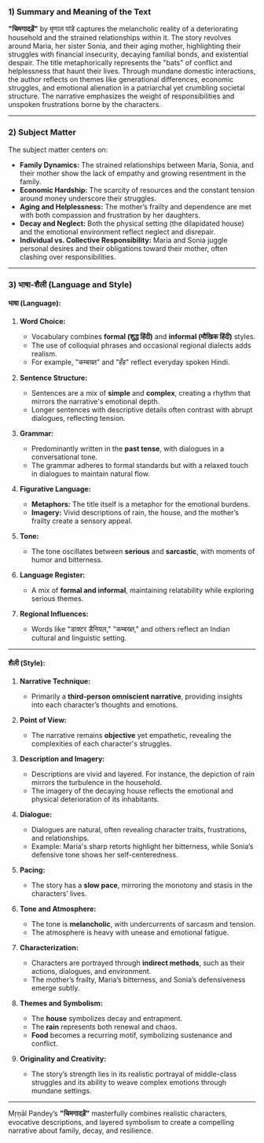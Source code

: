 
### 1) **Summary and Meaning of the Text**  
**"चिमगादड़ें"** by मृणाल पांडे captures the melancholic reality of a deteriorating household and the strained relationships within it. The story revolves around Maria, her sister Sonia, and their aging mother, highlighting their struggles with financial insecurity, decaying familial bonds, and existential despair. The title metaphorically represents the "bats" of conflict and helplessness that haunt their lives. Through mundane domestic interactions, the author reflects on themes like generational differences, economic struggles, and emotional alienation in a patriarchal yet crumbling societal structure. The narrative emphasizes the weight of responsibilities and unspoken frustrations borne by the characters.  

---

### 2) **Subject Matter**  
The subject matter centers on:  
- **Family Dynamics:** The strained relationships between Maria, Sonia, and their mother show the lack of empathy and growing resentment in the family.  
- **Economic Hardship:** The scarcity of resources and the constant tension around money underscore their struggles.  
- **Aging and Helplessness:** The mother’s frailty and dependence are met with both compassion and frustration by her daughters.  
- **Decay and Neglect:** Both the physical setting (the dilapidated house) and the emotional environment reflect neglect and disrepair.  
- **Individual vs. Collective Responsibility:** Maria and Sonia juggle personal desires and their obligations toward their mother, often clashing over responsibilities.  

---

### 3) **भाषा-शैली (Language and Style)**  

#### **भाषा (Language):**  
1. **Word Choice:**  
   - Vocabulary combines **formal (शुद्ध हिंदी)** and **informal (मौखिक हिंदी)** styles.  
   - The use of colloquial phrases and occasional regional dialects adds realism.  
   - For example, "कम्बख्त" and "हँह" reflect everyday spoken Hindi.  

2. **Sentence Structure:**  
   - Sentences are a mix of **simple** and **complex**, creating a rhythm that mirrors the narrative's emotional depth.  
   - Longer sentences with descriptive details often contrast with abrupt dialogues, reflecting tension.  

3. **Grammar:**  
   - Predominantly written in the **past tense**, with dialogues in a conversational tone.  
   - The grammar adheres to formal standards but with a relaxed touch in dialogues to maintain natural flow.  

4. **Figurative Language:**  
   - **Metaphors:** The title itself is a metaphor for the emotional burdens.  
   - **Imagery:** Vivid descriptions of rain, the house, and the mother’s frailty create a sensory appeal.  

5. **Tone:**  
   - The tone oscillates between **serious** and **sarcastic**, with moments of humor and bitterness.  

6. **Language Register:**  
   - A mix of **formal and informal**, maintaining relatability while exploring serious themes.  

7. **Regional Influences:**  
   - Words like "डाक्टर डैनियल," "कम्बख्त," and others reflect an Indian cultural and linguistic setting.  

---

#### **शैली (Style):**  
1. **Narrative Technique:**  
   - Primarily a **third-person omniscient narrative**, providing insights into each character’s thoughts and emotions.  

2. **Point of View:**  
   - The narrative remains **objective** yet empathetic, revealing the complexities of each character's struggles.  

3. **Description and Imagery:**  
   - Descriptions are vivid and layered. For instance, the depiction of rain mirrors the turbulence in the household.  
   - The imagery of the decaying house reflects the emotional and physical deterioration of its inhabitants.  

4. **Dialogue:**  
   - Dialogues are natural, often revealing character traits, frustrations, and relationships.  
   - Example: Maria's sharp retorts highlight her bitterness, while Sonia’s defensive tone shows her self-centeredness.  

5. **Pacing:**  
   - The story has a **slow pace**, mirroring the monotony and stasis in the characters’ lives.  

6. **Tone and Atmosphere:**  
   - The tone is **melancholic**, with undercurrents of sarcasm and tension.  
   - The atmosphere is heavy with unease and emotional fatigue.  

7. **Characterization:**  
   - Characters are portrayed through **indirect methods**, such as their actions, dialogues, and environment.  
   - The mother’s frailty, Maria’s bitterness, and Sonia’s defensiveness emerge subtly.  

8. **Themes and Symbolism:**  
   - The **house** symbolizes decay and entrapment.  
   - The **rain** represents both renewal and chaos.  
   - **Food** becomes a recurring motif, symbolizing sustenance and conflict.  

9. **Originality and Creativity:**  
   - The story’s strength lies in its realistic portrayal of middle-class struggles and its ability to weave complex emotions through mundane settings.  

--- 

Mṛṇāl Pandey’s **"चिमगादड़ें"** masterfully combines realistic characters, evocative descriptions, and layered symbolism to create a compelling narrative about family, decay, and resilience.